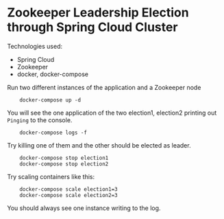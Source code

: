 # Zookeeper Leadership Election through Spring Cloud Cluster

Technologies used:
- Spring Cloud
- Zookeeper
- docker, docker-compose

Run two different instances of the application and a Zookeeper node
```
    docker-compose up -d
```

You will see the one application of the two election1, election2 printing out ```Pinging``` to the console.
```
    docker-compose logs -f
```

Try killing one of them and the other should be elected as leader.

```
    docker-compose stop election1
    docker-compose stop election2
```

Try scaling containers like this:
```
    docker-compose scale election1=3
    docker-compose scale election2=3
```

You should always see one instance writing to the log.
